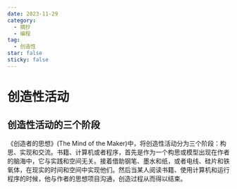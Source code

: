 ```yaml
---
date: 2023-11-29
category:
  - 摘抄
  - 编程
tag:
  - 创造性
star: false
sticky: false
---
```


# 创造性活动

## 创造性活动的三个阶段

《创造者的思想》(The Mind of the Maker)中，将创造性活动分为三个阶段：构思、实现和交流。书籍、计算机或者程序，首先是作为一个构思或模型出现在作者的脑海中，它与实践和空间无关。接着借助钢笔、墨水和纸，或者电线、硅片和铁氧体，在现实的时间和空间中实现他们。然后当某人阅读书籍、使用计算机和运行程序的时候，他与作者的思想项目沟通，创造过程从而得以结束。
